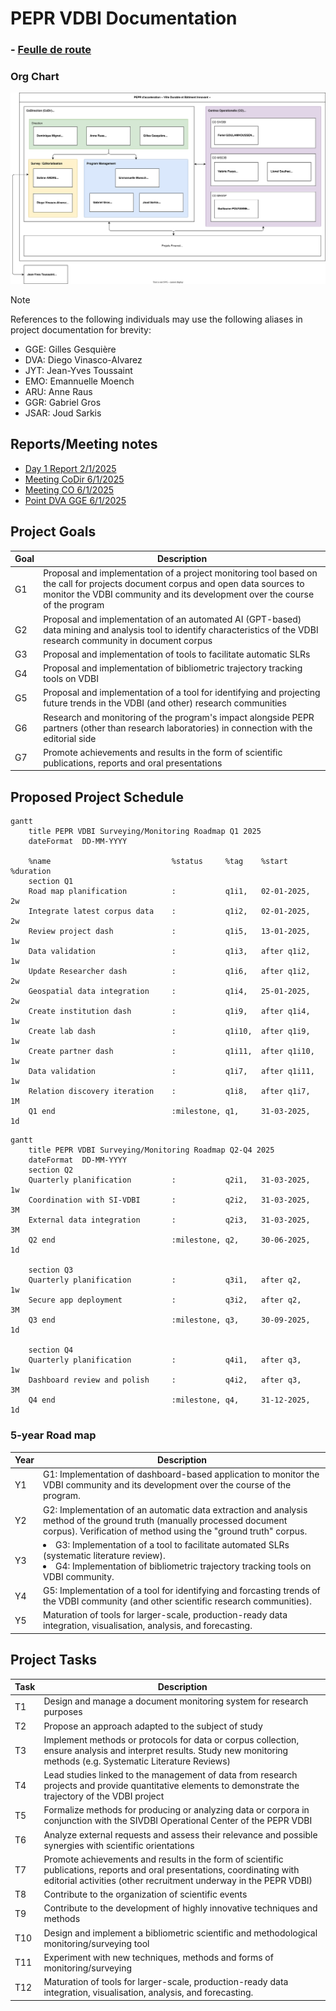 # PEPR VDBI Documentation

### - [Feulle de route](https://pepr-vdbi.fr/feuille-de-route-scientifique-et-technique)

### Org Chart
![org chart](./organigramme.drawio.svg)

> [!NOTE]
> References to the following individuals may use the following aliases in project documentation for brevity:
> - GGE: Gilles Gesquière
> - DVA: Diego Vinasco-Alvarez
> - JYT: Jean-Yves Toussaint
> - EMO: Emannuelle Moench
> - ARU: Anne Raus
> - GGR: Gabriel Gros
> - JSAR: Joud Sarkis

## Reports/Meeting notes
- [Day 1 Report 2/1/2025](./meeting_notes/02-01-2025_DVA.md)
- [Meeting CoDir 6/1/2025](./meeting_notes/06-01-2025_vdbi.md)
- [Meeting CO 6/1/2025](./meeting_notes/06-01-2025_co.md)
- [Point DVA GGE 6/1/2025](./meeting_notes/06-01-2025_point.md)


## Project Goals

| Goal | Description                                                                                                                                                                                                    |
| ---- | -------------------------------------------------------------------------------------------------------------------------------------------------------------------------------------------------------------- |
| G1   | Proposal and implementation of a project monitoring tool based on the call for projects document corpus and open data sources to monitor the VDBI community and its development over the course of the program |
| G2   | Proposal and implementation of an automated AI (GPT-based) data mining and analysis tool to identify characteristics of the VDBI research community in document corpus                                         |
| G3   | Proposal and implementation of tools to facilitate automatic SLRs                                                                                                                                              |
| G4   | Proposal and implementation of bibliometric trajectory tracking tools on VDBI                                                                                                                                  |
| G5   | Proposal and implementation of a tool for identifying and projecting future trends in the VDBI (and other) research communities                                                                                |
| G6   | Research and monitoring of the program's impact alongside PEPR partners (other than research laboratories) in connection with the editorial side                                                               |
| G7   | Promote achievements and results in the form of scientific publications, reports and oral presentations                                                                                                        |


## Proposed Project Schedule

```mermaid
gantt
    title PEPR VDBI Surveying/Monitoring Roadmap Q1 2025
    dateFormat  DD-MM-YYYY

    %name                           %status     %tag    %start          %duration
    section Q1
    Road map planification          :           q1i1,   02-01-2025,     2w
    Integrate latest corpus data    :           q1i2,   02-01-2025,     2w
    Review project dash             :           q1i5,   13-01-2025,     1w
    Data validation                 :           q1i3,   after q1i2,     1w
    Update Researcher dash          :           q1i6,   after q1i2,     2w
    Geospatial data integration     :           q1i4,   25-01-2025,     2w
    Create institution dash         :           q1i9,   after q1i4,     1w
    Create lab dash                 :           q1i10,  after q1i9,     1w
    Create partner dash             :           q1i11,  after q1i10,    1w
    Data validation                 :           q1i7,   after q1i11,    1w
    Relation discovery iteration    :           q1i8,   after q1i7,     1M
    Q1 end                          :milestone, q1,     31-03-2025,     1d
```

```mermaid
gantt
    title PEPR VDBI Surveying/Monitoring Roadmap Q2-Q4 2025
    dateFormat  DD-MM-YYYY
    section Q2
    Quarterly planification         :           q2i1,   31-03-2025,     1w
    Coordination with SI-VDBI       :           q2i2,   31-03-2025,     3M
    External data integration       :           q2i3,   31-03-2025,     3M
    Q2 end                          :milestone, q2,     30-06-2025,     1d

    section Q3
    Quarterly planification         :           q3i1,   after q2,       1w
    Secure app deployment           :           q3i2,   after q2,       3M
    Q3 end                          :milestone, q3,     30-09-2025,     1d

    section Q4
    Quarterly planification         :           q4i1,   after q3,       1w
    Dashboard review and polish     :           q4i2,   after q3,       3M
    Q4 end                          :milestone, q4,     31-12-2025,     1d
```

### 5-year Road map
| Year | Description                                                                                                                                                                                |
| ---- | ------------------------------------------------------------------------------------------------------------------------------------------------------------------------------------------ |
| Y1   | G1: Implementation of dashboard-based application to monitor the VDBI community and its development over the course of the program.                                                        |
| Y2   | G2: Implementation of an automatic data extraction and analysis method of the ground truth (manually processed document corpus). Verification of method using the "ground truth" corpus.   |
| Y3   | <li>G3: Implementation of a tool to facilitate automated SLRs (systematic literature review).</li><li>G4: Implementation of bibliometric trajectory tracking tools on VDBI community.</li> |
| Y4   | G5: Implementation of a tool for identifying and forcasting trends of the VDBI community (and other scientific research communities).                                                      |
| Y5   | Maturation of tools for larger-scale, production-ready data integration, visualisation, analysis, and forecasting.                                                                         |



## Project Tasks

| Task | Description                                                                                                                                                                                   |
| ---- | --------------------------------------------------------------------------------------------------------------------------------------------------------------------------------------------- |
| T1   | Design and manage a document monitoring system for research purposes                                                                                                                          |
| T2   | Propose an approach adapted to the subject of study                                                                                                                                           |
| T3   | Implement methods or protocols for data or corpus collection, ensure analysis and interpret results. Study new monitoring methods (e.g. Systematic Literature Reviews)                        |
| T4   | Lead studies linked to the management of data from research projects and provide quantitative elements to demonstrate the trajectory of the VDBI project                                      |
| T5   | Formalize methods for producing or analyzing data or corpora in conjunction with the SIVDBI Operational Center of the PEPR VDBI                                                               |
| T6   | Analyze external requests and assess their relevance and possible synergies with scientific orientations                                                                                      |
| T7   | Promote achievements and results in the form of scientific publications, reports and oral presentations, coordinating with editorial activities (other recruitment underway in the PEPR VDBI) |
| T8   | Contribute to the organization of scientific events                                                                                                                                           |
| T9   | Contribute to the development of highly innovative techniques and methods                                                                                                                     |
| T10  | Design and implement a bibliometric scientific and methodological monitoring/surveying tool                                                                                                                |
| T11  | Experiment with new techniques, methods and forms of monitoring/surveying                                                                                                                     |
| T12  | Maturation of tools for larger-scale, production-ready data integration, visualisation, analysis, and forecasting.                                                                            |
